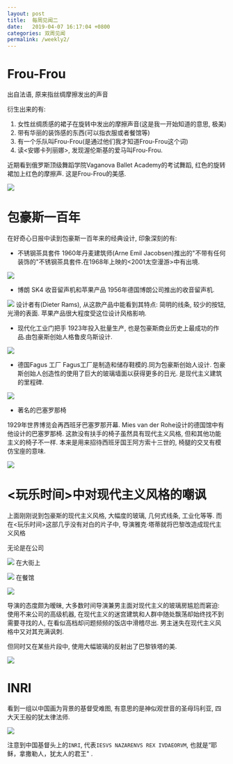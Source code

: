 ```yaml
---
layout: post
title:  每周见闻二
date:   2019-04-07 16:17:04 +0800
categories: 双周见闻
permalink: /weekly2/
---
```

# Frou-Frou
出自法语, 原来指丝绸摩擦发出的声音

衍生出来的有: 

1. 女性丝绸质感的裙子在旋转中发出的摩擦声音(这是我一开始知道的意思, 极美)
2. 带有华丽的装饰感的东西(可以指衣服或者餐馆等)
3. 有一个乐队叫Frou-Frou(是通过他们我才知道Frou-Frou这个词)
4. 读<安娜卡列丽娜>, 发现渥伦斯基的爱马叫Frou-Frou. 

近期看到俄罗斯顶级舞蹈学院Vaganova Ballet Academy的考试舞蹈, 红色的旋转裙加上红色的摩擦声. 这是Frou-Frou的美感.

![](https://ws1.sinaimg.cn/large/00700osxgy1g1u5jg73mhj31j60u04b7)

# 包豪斯一百年
在好奇心日报中读到包豪斯一百年来的经典设计, 印象深刻的有:

- 不锈钢茶具套件
1960年丹麦建筑师(Arne Emil Jacobsen)推出的"不带有任何装饰的"不锈钢茶具套件.在1968年上映的<2001太空漫游>中有出境.

![](https://ws1.sinaimg.cn/large/00700osxgy1g2xgn0s59cj30hs09q0ut)
- 博朗 SK4 收音留声机和苹果产品
1956年德国博朗公司推出的收音留声机.

![](https://ws1.sinaimg.cn/large/00700osxgy1g2xgp8wys2j30hs0fpjt8)
设计者有(Dieter Rams), 从这款产品中能看到其特点: 简明的线条, 较少的按钮, 光滑的表面. 苹果产品很大程度受这位设计风格影响.
- 现代化工业门把手
1923年投入批量生产, 也是包豪斯商业历史上最成功的作品.由包豪斯创始人格鲁皮乌斯设计.

![](https://ws1.sinaimg.cn/large/00700osxgy1g35cazsu48j30hs0hsglf.jpg)
- 德国Fagus 工厂
Fagus工厂是制造和储存鞋模的.同为包豪斯创始人设计.
包豪斯创始人创造性的使用了巨大的玻璃墙面以获得更多的日光. 是现代主义建筑的里程碑.

![](https://ws1.sinaimg.cn/large/00700osxgy1g2xho5dxjaj30hs0aoq5h)
- 著名的巴塞罗那椅

1929年世界博览会再西班牙巴塞罗那开幕. Mies van der Rohe设计的德国馆中有他设计的巴塞罗那椅.
这款没有扶手的椅子虽然具有现代主义风格, 但和其他功能主义的椅子不一样. 本来是用来招待西班牙国王阿方索十三世的, 椅腿的交叉有模仿宝座的意味.

![](https://ws1.sinaimg.cn/large/00700osxgy1g2xhnsi0wvj30hs0a0q50)


# <玩乐时间>中对现代主义风格的嘲讽
上面刚刚说到包豪斯的现代主义风格, 大幅度的玻璃, 几何式线条, 工业化等等.
而在<玩乐时间>这部几乎没有对白的片子中, 导演雅克·塔蒂就将巴黎改造成现代主义风格

无论是在公司

![](https://ws1.sinaimg.cn/large/00700osxgy1g2xhyqd35bj30u00gvjw3)
在大街上

![](https://ws1.sinaimg.cn/large/00700osxgy1g2xhzqkkehj30u00gvgr7)
在餐馆

![](https://ws1.sinaimg.cn/large/00700osxgy1g2xi0e7shbj30u00gvagf)

导演的态度颇为暧昧, 大多数时间导演兼男主面对现代主义的玻璃房尴尬而窘迫: 使用不来公司的高级机器, 在现代主义的迷宫建筑和人群中随处飘荡却始终找不到需要寻找的人, 在看似高档却问题频频的饭店中滑稽尽出. 男主迷失在现代主义风格中又对其充满讽刺.

但同时又在某些片段中, 使用大幅玻璃的反射出了巴黎铁塔的美.

![](https://ws1.sinaimg.cn/large/00700osxgy1g35cninye1j30sg0fgt9i.jpg)


# INRI
看到一组以中国画为背景的基督受难图, 有意思的是神似观世音的圣母玛利亚, 四大天王般的犹太律法师.

![](https://ws1.sinaimg.cn/large/00700osxgy1g1u8luve7oj30qo12ktla)

注意到中国基督头上的`INRI`, 代表`IESVS NAZARENVS REX IVDAEORVM`, 也就是“耶稣，拿撒勒人，犹太人的君王" .


